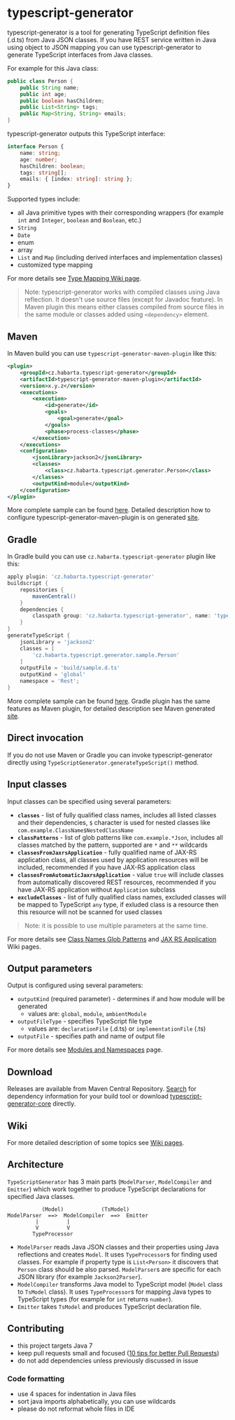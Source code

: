 typescript-generator
====================
typescript-generator is a tool for generating TypeScript definition files (.d.ts) from Java JSON classes.
If you have REST service written in Java using object to JSON mapping you can use typescript-generator to generate TypeScript interfaces from Java classes.

For example for this Java class:

``` java
public class Person {
    public String name;
    public int age;
    public boolean hasChildren;
    public List<String> tags;
    public Map<String, String> emails;
}
```

typescript-generator outputs this TypeScript interface:
``` typescript
interface Person {
    name: string;
    age: number;
    hasChildren: boolean;
    tags: string[];
    emails: { [index: string]: string };
}
```

Supported types include:
- all Java primitive types with their corresponding wrappers (for example `int` and `Integer`, `boolean` and `Boolean`, etc.)
- `String`
- `Date`
- enum
- array
- `List` and `Map` (including derived interfaces and implementation classes)
- customized type mapping

For more details see [Type Mapping Wiki page](../../wiki/Type-Mapping).

> Note: typescript-generator works with compiled classes using Java reflection. It doesn't use source files (except for Javadoc feature).
In Maven plugin this means either classes compiled from source files in the same module or classes added using `<dependency>` element.

Maven
-----

In Maven build you can use `typescript-generator-maven-plugin` like this:
``` xml
<plugin>
    <groupId>cz.habarta.typescript-generator</groupId>
    <artifactId>typescript-generator-maven-plugin</artifactId>
    <version>x.y.z</version>
    <executions>
        <execution>
            <id>generate</id>
            <goals>
                <goal>generate</goal>
            </goals>
            <phase>process-classes</phase>
        </execution>
    </executions>
    <configuration>
        <jsonLibrary>jackson2</jsonLibrary>
        <classes>
            <class>cz.habarta.typescript.generator.Person</class>
        </classes>
        <outputKind>module</outputKind>
    </configuration>
</plugin>
```

More complete sample can be found [here](sample-maven).
Detailed description how to configure typescript-generator-maven-plugin is on generated [site](http://vojtechhabarta.github.io/typescript-generator/maven/typescript-generator-maven-plugin/generate-mojo.html).


Gradle
------

In Gradle build you can use `cz.habarta.typescript-generator` plugin like this:
```groovy
apply plugin: 'cz.habarta.typescript-generator'
buildscript {
    repositories {
        mavenCentral()
    }
    dependencies {
        classpath group: 'cz.habarta.typescript-generator', name: 'typescript-generator-gradle-plugin', version: 'x.y.z'
    }
}
generateTypeScript {
    jsonLibrary = 'jackson2'
    classes = [
        'cz.habarta.typescript.generator.sample.Person'
    ]
    outputFile = 'build/sample.d.ts'
    outputKind = 'global'
    namespace = 'Rest';
}
```

More complete sample can be found [here](sample-gradle).
Gradle plugin has the same features as Maven plugin, for detailed description see Maven generated [site](http://vojtechhabarta.github.io/typescript-generator/maven/typescript-generator-maven-plugin/generate-mojo.html). 


Direct invocation
-----------------
If you do not use Maven or Gradle you can invoke typescript-generator directly using `TypeScriptGenerator.generateTypeScript()` method.


Input classes
-------------
Input classes can be specified using several parameters:
- **`classes`** - list of fully qualified class names, includes all listed classes and their dependencies, `$` character is used for nested classes like `com.example.ClassName$NestedClassName`
- **`classPatterns`** - list of glob patterns like `com.example.*Json`, includes all classes matched by the pattern, supported are `*` and `**` wildcards
- **`classesFromJaxrsApplication`** - fully qualified name of JAX-RS application class, all classes used by application resources will be included, recommended if you have JAX-RS application class
- **`classesFromAutomaticJaxrsApplication`** - value `true` will include classes from automatically discovered REST resources, recommended if you have JAX-RS application without `Application` subclass
- **`excludeClasses`** - list of fully qualified class names, excluded classes will be mapped to TypeScript `any` type, if exluded class is a resource then this resource will not be scanned for used classes

> Note: it is possible to use multiple parameters at the same time.

For more details see [Class Names Glob Patterns](../../wiki/Class-Names-Glob-Patterns) and [JAX RS Application](../../wiki/JAX-RS-Application) Wiki pages.


Output parameters
-----------------
Output is configured using several parameters:
- `outputKind` (required parameter) - determines if and how module will be generated
    - values are: `global`, `module`, `ambientModule`
- `outputFileType` - specifies TypeScript file type
    - values are: `declarationFile` (.d.ts) or `implementationFile` (.ts)
- `outputFile` - specifies path and name of output file

For more details see [Modules and Namespaces](http://vojtechhabarta.github.io/typescript-generator/doc/ModulesAndNamespaces.html) page.


Download
--------
Releases are available from Maven Central Repository.
[Search](http://search.maven.org/#search%7Cga%7C1%7Ccz.habarta.typescript-generator) for dependency information for your build tool
or download [typescript-generator-core](https://repo1.maven.org/maven2/cz/habarta/typescript-generator/typescript-generator-core) directly.


Wiki
----
For more detailed description of some topics see [Wiki pages](../../wiki).


Architecture
------------

`TypeScriptGenerator` has 3 main parts (`ModelParser`, `ModelCompiler` and `Emitter`) which work together to produce TypeScript declarations for specified Java classes.

```
           (Model)            (TsModel)
ModelParser  ==>  ModelCompiler  ==>  Emitter
         |         | 
         V         V
        TypeProcessor
```

- `ModelParser` reads Java JSON classes and their properties using Java reflections and creates `Model`.
  It uses `TypeProcessor`s for finding used classes.
  For example if property type is `List<Person>` it discovers that `Person` class should be also parsed.
  `ModelParser`s are specific for each JSON library (for example `Jackson2Parser`).
- `ModelCompiler` transforms Java model to TypeScript model (`Model` class to `TsModel` class).
  It uses `TypeProcessor`s for mapping Java types to TypeScript types (for example for `int` returns `number`).
- `Emitter` takes `TsModel` and produces TypeScript declaration file.


Contributing
------------

- this project targets Java 7
- keep pull requests small and focused ([10 tips for better Pull Requests](http://blog.ploeh.dk/2015/01/15/10-tips-for-better-pull-requests/))
- do not add dependencies unless previously discussed in issue

### Code formatting

- use 4 spaces for indentation in Java files
- sort java imports alphabetically, you can use wildcards
- please do not reformat whole files in IDE
